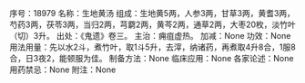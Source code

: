 序号：18979
名称：生地黄汤
组成：生地黄5两，人参3两，甘草3两，黄耆3两，芍药3两，茯苓3两，当归2两，芎藭2两，黄芩2两，通草2两，大枣20枚，淡竹叶（切）3升。
出处：《鬼遗》卷三。
主治：痈疽虚热。
加减：None
功效：None
用法用量：先以水2斗，煮竹叶，取1斗5升，去滓，纳诸药，再煮取4升8合，1服8合，日3夜2，能顿服为佳。
制备方法：None
临床应用：None
各家论述：None
用药禁忌：None
附注：None
